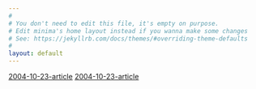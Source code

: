 ```yaml
---
#
# You don't need to edit this file, it's empty on purpose.
# Edit minima's home layout instead if you wanna make some changes
# See: https://jekyllrb.com/docs/themes/#overriding-theme-defaults
#
layout: default
---
```

[2004-10-23-article](_posts/2004-10-23-article)
[2004-10-23-article](./articles/2016-08-01-article)
